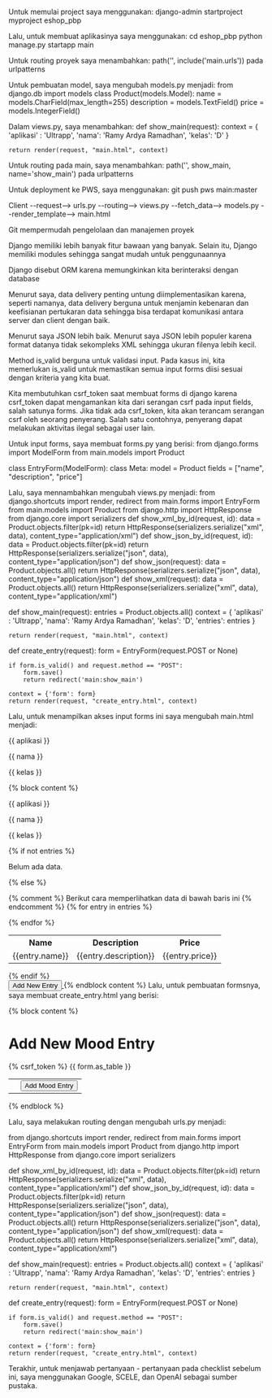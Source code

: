 Untuk memulai project saya menggunakan:
django-admin startproject myproject eshop_pbp

Lalu, untuk membuat aplikasinya saya menggunakan:
cd eshop_pbp
python manage.py startapp main

Untuk routing proyek saya menambahkan: 
path('', include('main.urls'))
pada urlpatterns

Untuk pembuatan model, saya mengubah models.py menjadi:
from django.db import models
class Product(models.Model):
    name = models.CharField(max_length=255)
    description = models.TextField()
    price = models.IntegerField()

Dalam views.py, saya menambahkan:
def show_main(request):
    context = {
        'aplikasi' : 'Ultrapp',
        'nama': 'Ramy Ardya Ramadhan',
        'kelas': 'D'
    }

    return render(request, "main.html", context)

Untuk routing pada main, saya menambahkan:
path('', show_main, name='show_main')
pada urlpatterns

Untuk deployment ke PWS, saya menggunakan:
git push pws main:master



Client --request--> urls.py --routing--> views.py --fetch_data--> models.py --render_template--> main.html 



Git mempermudah pengelolaan dan manajemen proyek



Django memiliki lebih banyak fitur bawaan yang banyak. Selain itu, Django memiliki modules sehingga sangat mudah untuk penggunaannya



Django disebut ORM karena memungkinkan kita berinteraksi dengan database





Menurut saya, data delivery penting untung diimplementasikan karena, seperti namanya, data delivery berguna untuk menjamin kebenaran dan keefisianan pertukaran data sehingga bisa terdapat komunikasi antara server dan client dengan baik.



Menurut saya JSON lebih baik. Menurut saya JSON lebih populer karena format datanya tidak sekompleks XML sehingga ukuran filenya lebih kecil.



Method is_valid berguna untuk validasi input. Pada kasus ini, kita memerlukan is_valid untuk memastikan semua input forms diisi sesuai dengan kriteria yang kita buat.



Kita membutuhkan csrf_token saat membuat forms di django karena csrf_token dapat mengamankan kita dari serangan csrf pada input fields, salah satunya forms. Jika tidak ada csrf_token, kita akan terancam serangan csrf oleh seorang penyerang. Salah satu contohnya, penyerang dapat melakukan aktivitas ilegal sebagai user lain.



Untuk input forms, saya membuat forms.py yang berisi:
from django.forms import ModelForm
from main.models import Product

class EntryForm(ModelForm):
    class Meta:
        model = Product
        fields = ["name", "description", "price"]

Lalu, saya mennambahkan mengubah views.py menjadi:
from django.shortcuts import render, redirect
from main.forms import EntryForm
from main.models import Product
from django.http import HttpResponse
from django.core import serializers
def show_xml_by_id(request, id):
    data = Product.objects.filter(pk=id)
    return HttpResponse(serializers.serialize("xml", data), content_type="application/xml")
def show_json_by_id(request, id):
    data = Product.objects.filter(pk=id)
    return HttpResponse(serializers.serialize("json", data), content_type="application/json")
def show_json(request):
    data = Product.objects.all()
    return HttpResponse(serializers.serialize("json", data), content_type="application/json")
def show_xml(request):
    data = Product.objects.all()
    return HttpResponse(serializers.serialize("xml", data), content_type="application/xml")

def show_main(request):
    entries = Product.objects.all()
    context = {
        'aplikasi' : 'Ultrapp',
        'nama': 'Ramy Ardya Ramadhan',
        'kelas': 'D',
        'entries': entries
    }

    return render(request, "main.html", context)

def create_entry(request):
    form = EntryForm(request.POST or None)

    if form.is_valid() and request.method == "POST":
        form.save()
        return redirect('main:show_main')

    context = {'form': form}
    return render(request, "create_entry.html", context)

Lalu, untuk menampilkan akses input forms ini saya mengubah main.html menjadi:
 <p>{{ aplikasi }}<p>
<p>{{ nama }}<p>
<p>{{ kelas }}<p>
 {% block content %}
 <p>{{ aplikasi }}<p>
 <p>{{ nama }}</p>
 <p>{{ kelas }}</p>
{% if not entries %}
<p>Belum ada data.</p>
{% else %}
<table>
  <tr>
    <th>Name</th>
    <th>Description</th>
    <th>Price</th>
  </tr>

  {% comment %} Berikut cara memperlihatkan data di bawah baris ini 
  {% endcomment %} 
  {% for entry in entries %}
  <tr>
    <td>{{entry.name}}</td>
    <td>{{entry.description}}</td>
    <td>{{entry.price}}</td>
  </tr>
  {% endfor %}
</table>
{% endif %}

<br />

<a href="{% url 'main:create_entry' %}">
  <button>Add New Entry</button>
</a>
{% endblock content %}
Lalu, untuk pembuatan formsnya, saya membuat create_entry.html yang berisi:

{% block content %}
<h1>Add New Mood Entry</h1>

<form method="POST">
  {% csrf_token %}
  <table>
    {{ form.as_table }}
    <tr>
      <td></td>
      <td>
        <input type="submit" value="Add Mood Entry" />
      </td>
    </tr>
  </table>
</form>

{% endblock %}

Lalu, saya melakukan routing dengan mengubah urls.py menjadi:

from django.shortcuts import render, redirect
from main.forms import EntryForm
from main.models import Product
from django.http import HttpResponse
from django.core import serializers

def show_xml_by_id(request, id):
    data = Product.objects.filter(pk=id)
    return HttpResponse(serializers.serialize("xml", data), content_type="application/xml")
def show_json_by_id(request, id):
    data = Product.objects.filter(pk=id)
    return HttpResponse(serializers.serialize("json", data), content_type="application/json")
def show_json(request):
    data = Product.objects.all()
    return HttpResponse(serializers.serialize("json", data), content_type="application/json")
def show_xml(request):
    data = Product.objects.all()
    return HttpResponse(serializers.serialize("xml", data), content_type="application/xml")

def show_main(request):
    entries = Product.objects.all()
    context = {
        'aplikasi' : 'Ultrapp',
        'nama': 'Ramy Ardya Ramadhan',
        'kelas': 'D',
        'entries': entries
    }

    return render(request, "main.html", context)

def create_entry(request):
    form = EntryForm(request.POST or None)

    if form.is_valid() and request.method == "POST":
        form.save()
        return redirect('main:show_main')

    context = {'form': form}
    return render(request, "create_entry.html", context)

Terakhir, untuk menjawab pertanyaan - pertanyaan pada checklist sebelum ini, saya menggunakan Google, SCELE, dan OpenAI sebagai sumber pustaka.